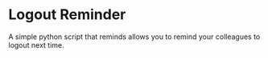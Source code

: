 # Logout Reminder
 A simple python script that reminds allows you to remind your colleagues to logout next time.
